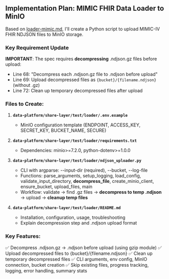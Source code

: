## Implementation Plan: MIMIC FHIR Data Loader to MinIO

Based on [loader-mimic.md](data-platform/share-layer/prompt/loader-mimic.md), I'll create a Python script to upload MIMIC-IV FHIR NDJSON files to MinIO storage.

### Key Requirement Update
**IMPORTANT**: The spec requires **decompressing** .ndjson.gz files before upload:
- Line 68: "Decompress each .ndjson.gz file to .ndjson before upload"
- Line 69: Upload decompressed files as `{bucket}/{filename.ndjson}` (without .gz)
- Line 72: Clean up temporary decompressed files after upload

### Files to Create:

1. **`data-platform/share-layer/test/loader/.env.example`**
   - MinIO configuration template (ENDPOINT, ACCESS_KEY, SECRET_KEY, BUCKET_NAME, SECURE)

2. **`data-platform/share-layer/test/loader/requirements.txt`**
   - Dependencies: minio>=7.2.0, python-dotenv>=1.0.0

3. **`data-platform/share-layer/test/loader/ndjson_uploader.py`**
   - CLI with argparse: --input-dir (required), --bucket, --log-file
   - Functions: parse_arguments, setup_logging, load_config, validate_input_directory, **decompress_file**, create_minio_client, ensure_bucket, upload_files, main
   - Workflow: validate → find .gz files → **decompress to temp .ndjson** → upload → **cleanup temp files**

4. **`data-platform/share-layer/test/loader/README.md`**
   - Installation, configuration, usage, troubleshooting
   - Explain decompression step and .ndjson upload format

### Key Features:
✅ Decompress .ndjson.gz → .ndjson before upload (using gzip module)
✅ Upload decompressed files to {bucket}/{filename.ndjson}
✅ Clean up temporary decompressed files
✅ CLI arguments, env config, MinIO connection, bucket creation
✅ Skip existing files, progress tracking, logging, error handling, summary stats